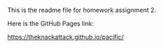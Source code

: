 This is the readme file for homework assignment 2.

Here is the GitHub Pages link:

https://theknackattack.github.io/pacific/